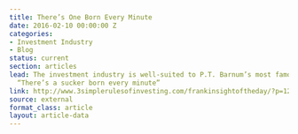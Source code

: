 ```yaml
---
title: There’s One Born Every Minute
date: 2016-02-10 00:00:00 Z
categories:
- Investment Industry
- Blog
status: current
section: articles
lead: The investment industry is well-suited to P.T. Barnum’s most famous utterance,
  “There’s a sucker born every minute”
link: http://www.3simplerulesofinvesting.com/frankinsightoftheday/?p=1297
source: external
format_class: article
layout: article-data
---
```



